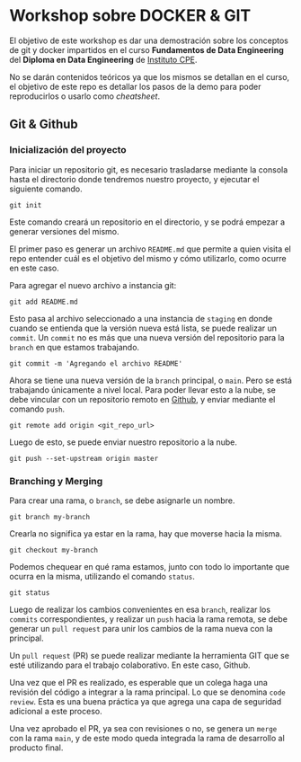 # Workshop sobre DOCKER & GIT

El objetivo de este workshop es dar una demostración sobre los conceptos de git y docker impartidos en el curso **Fundamentos de Data Engineering** del **Diploma en Data Engineering** de [Instituto CPE](https://institutocpe.edu.uy/oferta-de-cursos/diploma-en-data-engineering/).

No se darán contenidos teóricos ya que los mismos se detallan en el curso, el objetivo de este repo es detallar los pasos de la demo para poder reproducirlos o usarlo como *cheatsheet*.

## Git & Github

### Inicialización del proyecto

Para iniciar un repositorio git, es necesario trasladarse mediante la consola hasta el directorio donde tendremos nuestro proyecto, y ejecutar el siguiente comando.

```
git init
```

Este comando creará un repositorio en el directorio, y se podrá empezar a generar versiones del mismo. 

El primer paso es generar un archivo `README.md` que permite a quien visita el repo entender cuál es el objetivo del mismo y cómo utilizarlo, como ocurre en este caso. 

Para agregar el nuevo archivo a instancia git:

```
git add README.md
```

Esto pasa al archivo seleccionado a una instancia de `staging` en donde cuando se entienda que la versión nueva está lista, se puede realizar un `commit`. Un `commit` no es más que una nueva versión del repositorio para la `branch` en que estamos trabajando.

```
git commit -m 'Agregando el archivo README'
```

Ahora se tiene una nueva versión de la `branch` principal, o `main`. Pero se está trabajando únicamente a nivel local. Para poder llevar esto a la nube, se debe vincular con un repositorio remoto en [Github](https://github.com/), y enviar mediante el comando `push`.  

```
git remote add origin <git_repo_url>
```

Luego de esto, se puede enviar nuestro repositorio a la nube.

```
git push --set-upstream origin master
```

### Branching y Merging

Para crear una rama, o `branch`, se debe asignarle un nombre.

```
git branch my-branch
```

Crearla no significa ya estar en la rama, hay que moverse hacia la misma.

```
git checkout my-branch
```

Podemos chequear en qué rama estamos, junto con todo lo importante que ocurra en la misma, utilizando el comando `status`.

```
git status
```

Luego de realizar los cambios convenientes en esa `branch`, realizar los `commits` correspondientes, y realizar un `push` hacia la rama remota, se debe generar un `pull request` para unir los cambios de la rama nueva con la principal.

Un `pull request` (PR) se puede realizar mediante la herramienta GIT que se esté utilizando para el trabajo colaborativo. En este caso, Github.

Una vez que el PR es realizado, es esperable que un colega haga una revisión del código a integrar a la rama principal. Lo que se denomina `code review`. Esta es una buena práctica ya que agrega una capa de seguridad adicional a este proceso. 

Una vez aprobado el PR, ya sea con revisiones o no, se genera un `merge` con la rama `main`, y de este modo queda integrada la rama de desarrollo al producto final.